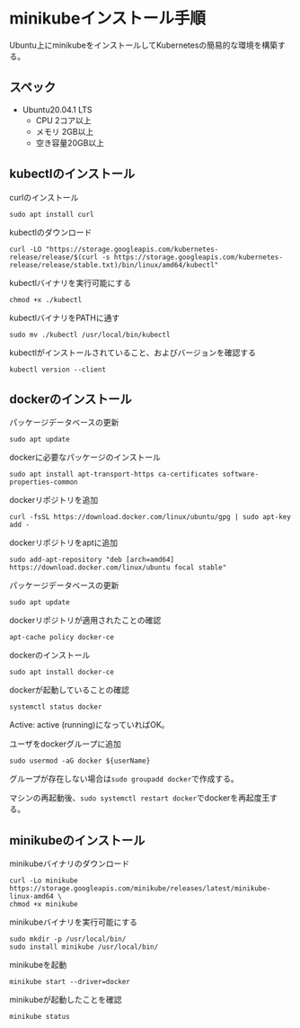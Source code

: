 # minikubeインストール手順
Ubuntu上にminikubeをインストールしてKubernetesの簡易的な環境を構築する。

## スペック
- Ubuntu20.04.1 LTS
  - CPU 2コア以上
  - メモリ 2GB以上
  - 空き容量20GB以上

## kubectlのインストール
curlのインストール
```
sudo apt install curl
```

kubectlのダウンロード
```
curl -LO "https://storage.googleapis.com/kubernetes-release/release/$(curl -s https://storage.googleapis.com/kubernetes-release/release/stable.txt)/bin/linux/amd64/kubectl"
```

kubectlバイナリを実行可能にする
```
chmod +x ./kubectl
```

kubectlバイナリをPATHに通す
```
sudo mv ./kubectl /usr/local/bin/kubectl
```

kubectlがインストールされていること、およびバージョンを確認する
```
kubectl version --client  
```

## dockerのインストール
パッケージデータベースの更新
```
sudo apt update
```

dockerに必要なパッケージのインストール
```
sudo apt install apt-transport-https ca-certificates software-properties-common
```

dockerリポジトリを追加
```
curl -fsSL https://download.docker.com/linux/ubuntu/gpg | sudo apt-key add -
```

dockerリポジトリをaptに追加
```
sudo add-apt-repository "deb [arch=amd64] https://download.docker.com/linux/ubuntu focal stable"
```

パッケージデータベースの更新
```
sudo apt update
```

dockerリポジトリが適用されたことの確認
```
apt-cache policy docker-ce
```

dockerのインストール
```
sudo apt install docker-ce
```

dockerが起動していることの確認
```
systemctl status docker
```
Active: active (running)になっていればOK。

ユーザをdockerグループに追加
```
sudo usermod -aG docker ${userName}
```
グループが存在しない場合は`sudo groupadd docker`で作成する。

マシンの再起動後、`sudo systemctl restart docker`でdockerを再起度王する。

## minikubeのインストール

minikubeバイナリのダウンロード
```
curl -Lo minikube https://storage.googleapis.com/minikube/releases/latest/minikube-linux-amd64 \
chmod +x minikube
```

minikubeバイナリを実行可能にする
```
sudo mkdir -p /usr/local/bin/
sudo install minikube /usr/local/bin/
```

minikubeを起動
```
minikube start --driver=docker
```

minikubeが起動したことを確認
```
minikube status
```
